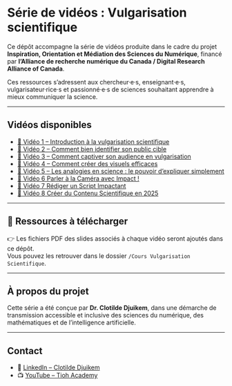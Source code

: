 # Série de vidéos : Vulgarisation scientifique

Ce dépôt accompagne la série de vidéos produite dans le cadre du projet **Inspiration, Orientation et Médiation des Sciences du Numérique**, financé par **l’Alliance de recherche numérique du Canada / Digital Research Alliance of Canada**.

Ces ressources s’adressent aux chercheur·e·s, enseignant·e·s, vulgarisateur·rice·s et passionné·e·s de sciences souhaitant apprendre à mieux communiquer la science.

---

##  Vidéos disponibles

- [📌 Vidéo 1 – Introduction à la vulgarisation scientifique](https://youtu.be/DxtHM1vG9yA)
- [📌 Vidéo 2 – Comment bien identifier son public cible](https://youtu.be/2ocuHK1bjjw)
- [📌 Vidéo 3 – Comment captiver son audience en vulgarisation](https://youtu.be/r4pcUt9fs3c)
- [📌 Vidéo 4 – Comment créer des visuels efficaces](https://youtu.be/QuLcDZfDHgw)
- [📌 Vidéo 5 – Les analogies en science : le pouvoir d’expliquer simplement](https://youtu.be/Zvzw3rqHf4E)
- [📌 Vidéo 6 Parler à la Caméra avec Impact ! ](https://youtu.be/z9VWBcAIpU0)
- [📌 Vidéo 7 Rédiger un Script Impactant ](https://youtu.be/E3kLU2LPAU4)
- [📌 Vidéo 8 Créer du Contenu Scientifique en 2025 ](https://youtu.be/P69Bz_e6qTE)

---

## 📂 Ressources à télécharger

👉 Les fichiers PDF des slides associés à chaque vidéo seront ajoutés dans ce dépôt.  
Vous pouvez les retrouver dans le dossier `/Cours Vulgarisation Scientifique`.

---

## À propos du projet

Cette série a été conçue par **Dr. Clotilde Djuikem**, dans une démarche de transmission accessible et inclusive des sciences du numérique, des mathématiques et de l’intelligence artificielle.

---

##  Contact

- 🔗 [LinkedIn – Clotilde Djuikem](https://www.linkedin.com/in/clotildedjuikem/)
- 📺 [YouTube – Tioh Academy](https://www.youtube.com/@TiohAcademy)
